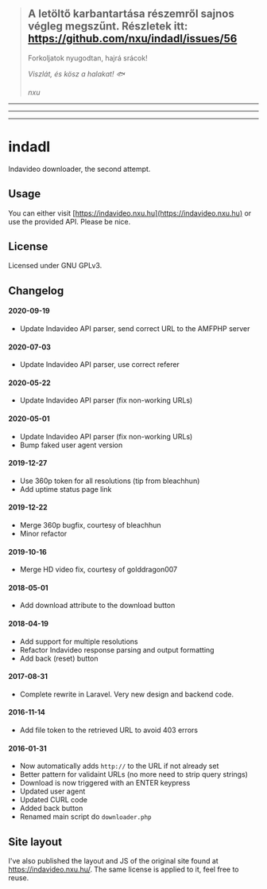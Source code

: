 >## A letöltő karbantartása részemről sajnos végleg megszűnt. Részletek itt: https://github.com/nxu/indadl/issues/56
>
>Forkoljatok nyugodtan, hajrá srácok!
>
> *Viszlát, és kösz a halakat! 🐟*
>
> *nxu*
----

----

----


indadl
======
Indavideo downloader, the second attempt.

Usage
------
You can either visit [https://indavideo.nxu.hu](https://indavideo.nxu.hu) or use the provided API. Please be nice.

License
-------
Licensed under GNU GPLv3.
 
Changelog
---------
#### 2020-09-19
- Update Indavideo API parser, send correct URL to the AMFPHP server

#### 2020-07-03
- Update Indavideo API parser, use correct referer

#### 2020-05-22
- Update Indavideo API parser (fix non-working URLs)

#### 2020-05-01
- Update Indavideo API parser (fix non-working URLs)
- Bump faked user agent version

#### 2019-12-27
- Use 360p token for all resolutions (tip from bleachhun)
- Add uptime status page link

#### 2019-12-22
- Merge 360p bugfix, courtesy of bleachhun
- Minor refactor

#### 2019-10-16
- Merge HD video fix, courtesy of golddragon007

#### 2018-05-01
- Add download attribute to the download button

#### 2018-04-19
- Add support for multiple resolutions
- Refactor Indavideo response parsing and output formatting
- Add back (reset) button

#### 2017-08-31
- Complete rewrite in Laravel. Very new design and backend code.

#### 2016-11-14
- Add file token to the retrieved URL to avoid 403 errors

#### 2016-01-31
- Now automatically adds `http://` to the URL if not already set
- Better pattern for validaint URLs (no more need to strip query strings)
- Download is now triggered with an ENTER keypress
- Updated user agent
- Updated CURL code
- Added back button
- Renamed main script do `downloader.php`

Site layout
-----------
I've also published the layout and JS of the original site found at https://indavideo.nxu.hu/. The same license is applied to it, feel free to reuse.

